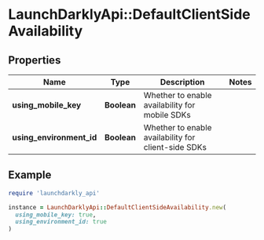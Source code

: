 # LaunchDarklyApi::DefaultClientSideAvailability

## Properties

| Name | Type | Description | Notes |
| ---- | ---- | ----------- | ----- |
| **using_mobile_key** | **Boolean** | Whether to enable availability for mobile SDKs |  |
| **using_environment_id** | **Boolean** | Whether to enable availability for client-side SDKs |  |

## Example

```ruby
require 'launchdarkly_api'

instance = LaunchDarklyApi::DefaultClientSideAvailability.new(
  using_mobile_key: true,
  using_environment_id: true
)
```

